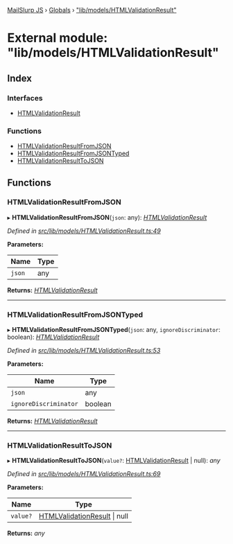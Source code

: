 [MailSlurp JS](../README.md) › [Globals](../globals.md) › ["lib/models/HTMLValidationResult"](_lib_models_htmlvalidationresult_.md)

# External module: "lib/models/HTMLValidationResult"

## Index

### Interfaces

* [HTMLValidationResult](../interfaces/_lib_models_htmlvalidationresult_.htmlvalidationresult.md)

### Functions

* [HTMLValidationResultFromJSON](_lib_models_htmlvalidationresult_.md#htmlvalidationresultfromjson)
* [HTMLValidationResultFromJSONTyped](_lib_models_htmlvalidationresult_.md#htmlvalidationresultfromjsontyped)
* [HTMLValidationResultToJSON](_lib_models_htmlvalidationresult_.md#htmlvalidationresulttojson)

## Functions

###  HTMLValidationResultFromJSON

▸ **HTMLValidationResultFromJSON**(`json`: any): *[HTMLValidationResult](../interfaces/_lib_models_htmlvalidationresult_.htmlvalidationresult.md)*

*Defined in [src/lib/models/HTMLValidationResult.ts:49](https://github.com/mailslurp/mailslurp-client-ts-js/blob/fc9510a/src/lib/models/HTMLValidationResult.ts#L49)*

**Parameters:**

Name | Type |
------ | ------ |
`json` | any |

**Returns:** *[HTMLValidationResult](../interfaces/_lib_models_htmlvalidationresult_.htmlvalidationresult.md)*

___

###  HTMLValidationResultFromJSONTyped

▸ **HTMLValidationResultFromJSONTyped**(`json`: any, `ignoreDiscriminator`: boolean): *[HTMLValidationResult](../interfaces/_lib_models_htmlvalidationresult_.htmlvalidationresult.md)*

*Defined in [src/lib/models/HTMLValidationResult.ts:53](https://github.com/mailslurp/mailslurp-client-ts-js/blob/fc9510a/src/lib/models/HTMLValidationResult.ts#L53)*

**Parameters:**

Name | Type |
------ | ------ |
`json` | any |
`ignoreDiscriminator` | boolean |

**Returns:** *[HTMLValidationResult](../interfaces/_lib_models_htmlvalidationresult_.htmlvalidationresult.md)*

___

###  HTMLValidationResultToJSON

▸ **HTMLValidationResultToJSON**(`value?`: [HTMLValidationResult](../interfaces/_lib_models_htmlvalidationresult_.htmlvalidationresult.md) | null): *any*

*Defined in [src/lib/models/HTMLValidationResult.ts:69](https://github.com/mailslurp/mailslurp-client-ts-js/blob/fc9510a/src/lib/models/HTMLValidationResult.ts#L69)*

**Parameters:**

Name | Type |
------ | ------ |
`value?` | [HTMLValidationResult](../interfaces/_lib_models_htmlvalidationresult_.htmlvalidationresult.md) &#124; null |

**Returns:** *any*
